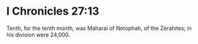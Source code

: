# I Chronicles 27:13

Tenth, for the tenth month, was Maharai of Netophah, of the Zerahites; in his division were 24,000.
